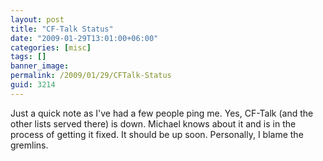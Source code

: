 ```yaml
---
layout: post
title: "CF-Talk Status"
date: "2009-01-29T13:01:00+06:00"
categories: [misc]
tags: []
banner_image: 
permalink: /2009/01/29/CFTalk-Status
guid: 3214
---
```


Just a quick note as I've had a few people ping me. Yes, CF-Talk (and the other lists served there) is down. Michael knows about it and is in the process of getting it fixed. It should be up soon. Personally, I blame the gremlins.